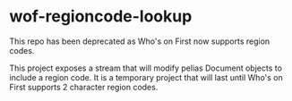 # wof-regioncode-lookup
This repo has been deprecated as Who's on First now supports region codes.

This project exposes a stream that will modify pelias Document objects to include a region code.  It is a temporary project that will last until Who's on First supports 2 character region codes.
